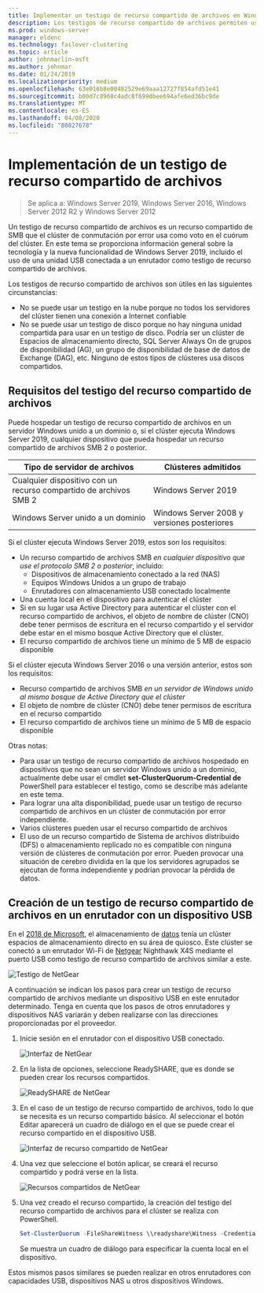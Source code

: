 ```yaml
---
title: Implementar un testigo de recurso compartido de archivos en Windows Server 2019
description: Los testigos de recurso compartido de archivos permiten usar un recurso compartido de archivos para votar en el cuórum del clúster. En este tema se describen testigos de recurso compartido de archivos y la nueva funcionalidad, incluido el uso de una unidad USB conectada a un enrutador como testigo de recurso compartido de archivos.
ms.prod: windows-server
manager: eldenc
ms.technology: failover-clustering
ms.topic: article
author: johnmarlin-msft
ms.author: johnmar
ms.date: 01/24/2019
ms.localizationpriority: medium
ms.openlocfilehash: 63e016b8e00482529e69aaa12727f854afd51e41
ms.sourcegitcommit: b00d7c8968c4adc8f699dbee694afe6ed36bc9de
ms.translationtype: MT
ms.contentlocale: es-ES
ms.lasthandoff: 04/08/2020
ms.locfileid: "80827678"
---
```

# <a name="deploy-a-file-share-witness"></a>Implementación de un testigo de recurso compartido de archivos

> Se aplica a: Windows Server 2019, Windows Server 2016, Windows Server 2012 R2 y Windows Server 2012

Un testigo de recurso compartido de archivos es un recurso compartido de SMB que el clúster de conmutación por error usa como voto en el cuórum del clúster. En este tema se proporciona información general sobre la tecnología y la nueva funcionalidad de Windows Server 2019, incluido el uso de una unidad USB conectada a un enrutador como testigo de recurso compartido de archivos.

Los testigos de recurso compartido de archivos son útiles en las siguientes circunstancias:  

- No se puede usar un testigo en la nube porque no todos los servidores del clúster tienen una conexión a Internet confiable
- No se puede usar un testigo de disco porque no hay ninguna unidad compartida para usar en un testigo de disco. Podría ser un clúster de Espacios de almacenamiento directo, SQL Server Always On de grupos de disponibilidad (AG), un grupo de disponibilidad de base de datos de Exchange (DAG), etc.  Ninguno de estos tipos de clústeres usa discos compartidos.

## <a name="file-share-witness-requirements"></a>Requisitos del testigo del recurso compartido de archivos

Puede hospedar un testigo de recurso compartido de archivos en un servidor Windows unido a un dominio o, si el clúster ejecuta Windows Server 2019, cualquier dispositivo que pueda hospedar un recurso compartido de archivos SMB 2 o posterior.

|Tipo de servidor de archivos                 | Clústeres admitidos |
|---------------------------------|--------------------|
|Cualquier dispositivo con un recurso compartido de archivos SMB 2 | Windows Server 2019|
|Windows Server unido a un dominio     | Windows Server 2008 y versiones posteriores|

Si el clúster ejecuta Windows Server 2019, estos son los requisitos:

- Un recurso compartido de archivos SMB *en cualquier dispositivo que use el protocolo SMB 2 o posterior*, incluido:
    - Dispositivos de almacenamiento conectado a la red (NAS)
    - Equipos Windows Unidos a un grupo de trabajo
    - Enrutadores con almacenamiento USB conectado localmente
- Una cuenta local en el dispositivo para autenticar el clúster
- Si en su lugar usa Active Directory para autenticar el clúster con el recurso compartido de archivos, el objeto de nombre de clúster (CNO) debe tener permisos de escritura en el recurso compartido y el servidor debe estar en el mismo bosque Active Directory que el clúster.
- El recurso compartido de archivos tiene un mínimo de 5 MB de espacio disponible

Si el clúster ejecuta Windows Server 2016 o una versión anterior, estos son los requisitos:

- Recurso compartido de archivos SMB *en un servidor de Windows unido al mismo bosque de Active Directory que el clúster*
- El objeto de nombre de clúster (CNO) debe tener permisos de escritura en el recurso compartido
- El recurso compartido de archivos tiene un mínimo de 5 MB de espacio disponible

Otras notas:
- Para usar un testigo de recurso compartido de archivos hospedado en dispositivos que no sean un servidor Windows unido a un dominio, actualmente debe usar el cmdlet **set-ClusterQuorum-Credential de** PowerShell para establecer el testigo, como se describe más adelante en este tema.
- Para lograr una alta disponibilidad, puede usar un testigo de recurso compartido de archivos en un clúster de conmutación por error independiente.
- Varios clústeres pueden usar el recurso compartido de archivos
- El uso de un recurso compartido de Sistema de archivos distribuido (DFS) o almacenamiento replicado no es compatible con ninguna versión de clústeres de conmutación por error.  Pueden provocar una situación de cerebro dividida en la que los servidores agrupados se ejecutan de forma independiente y podrían provocar la pérdida de datos.

## <a name="creating-a-file-share-witness-on-a-router-with-a-usb-device"></a>Creación de un testigo de recurso compartido de archivos en un enrutador con un dispositivo USB

En el [2018 de Microsoft](https://azure.microsoft.com/ignite/), el almacenamiento de [datos](http://www.dataonstorage.com/) tenía un clúster espacios de almacenamiento directo en su área de quiosco.  Este clúster se conectó a un enrutador Wi-Fi de [Netgear](https://www.netgear.com) Nighthawk X4S mediante el puerto USB como testigo de recurso compartido de archivos similar a este.

![Testigo de NetGear](media/File-Share-Witness/FSW1.png)

A continuación se indican los pasos para crear un testigo de recurso compartido de archivos mediante un dispositivo USB en este enrutador determinado.  Tenga en cuenta que los pasos de otros enrutadores y dispositivos NAS variarán y deben realizarse con las direcciones proporcionadas por el proveedor.


1. Inicie sesión en el enrutador con el dispositivo USB conectado.

   ![Interfaz de NetGear](media/File-Share-Witness/FSW2.png)

2. En la lista de opciones, seleccione ReadySHARE, que es donde se pueden crear los recursos compartidos.

   ![ReadySHARE de NetGear](media/File-Share-Witness/FSW3.png)

3. En el caso de un testigo de recurso compartido de archivos, todo lo que se necesita es un recurso compartido básico.  Al seleccionar el botón Editar aparecerá un cuadro de diálogo en el que se puede crear el recurso compartido en el dispositivo USB.

   ![Interfaz de recurso compartido de NetGear](media/File-Share-Witness/FSW4.png)

4. Una vez que seleccione el botón aplicar, se creará el recurso compartido y podrá verse en la lista.

   ![Recursos compartidos de NetGear](media/File-Share-Witness/FSW5.png)

5. Una vez creado el recurso compartido, la creación del testigo del recurso compartido de archivos para el clúster se realiza con PowerShell.

   ```PowerShell
   Set-ClusterQuorum -FileShareWitness \\readyshare\Witness -Credential (Get-Credential)
   ```

   Se muestra un cuadro de diálogo para especificar la cuenta local en el dispositivo.

Estos mismos pasos similares se pueden realizar en otros enrutadores con capacidades USB, dispositivos NAS u otros dispositivos Windows.
